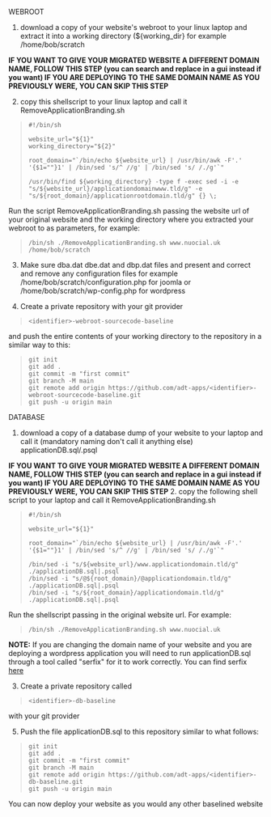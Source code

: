 WEBROOT

1. download a copy of your website's webroot to your linux laptop and extract it into a working  directory (${working_dir} for example /home/bob/scratch

**IF YOU WANT TO GIVE YOUR MIGRATED WEBSITE A DIFFERENT DOMAIN NAME, FOLLOW THIS STEP (you can search and replace in a gui instead if you want)
IF YOU ARE DEPLOYING TO THE SAME DOMAIN NAME AS YOU PREVIOUSLY WERE, YOU CAN SKIP THIS STEP**

2. copy this shellscript to your linux laptop and call it RemoveApplicationBranding.sh

>     #!/bin/sh
>     
>     website_url="${1}"
>     working_directory="${2}"
>     
>     root_domain="`/bin/echo ${website_url} | /usr/bin/awk -F'.' '{$1=""}1' | /bin/sed 's/^ //g' | /bin/sed 's/ /./g'`"
>     
>     /usr/bin/find ${working_directory} -type f -exec sed -i -e "s/${website_url}/applicationdomainwww.tld/g" -e "s/${root_domain}/applicationrootdomain.tld/g" {} \;
 
Run the script RemoveApplicationBranding.sh passing the website url of your original website and the working directory where you extracted your webroot to as parameters, for example:

>     /bin/sh ./RemoveApplicationBranding.sh www.nuocial.uk /home/bob/scratch

3. Make sure dba.dat dbe.dat and dbp.dat files and present and correct and remove any configuration files for example /home/bob/scratch/configuration.php for joomla or /home/bob/scratch/wp-config.php for wordpress

4. Create a private repository with your git provider

>     <identifier>-webroot-sourcecode-baseline

and push the entire contents of your working directory to the repository in a similar way to this:

>     git init
>     git add .
>     git commit -m "first commit"
>     git branch -M main
>     git remote add origin https://github.com/adt-apps/<identifier>-webroot-sourcecode-baseline.git
>     git push -u origin main

DATABASE

1. download a copy of a database dump of your website to your laptop and call it (mandatory naming don't call it anything else) applicationDB.sql/.psql

**IF YOU WANT TO GIVE YOUR MIGRATED WEBSITE A DIFFERENT DOMAIN NAME, FOLLOW THIS STEP (you can search and replace in a gui instead if you want)
IF YOU ARE DEPLOYING TO THE SAME DOMAIN NAME AS YOU PREVIOUSLY WERE, YOU CAN SKIP THIS STEP**
2. copy the following shell script to your laptop and call it RemoveApplicationBranding.sh

>     #!/bin/sh
>     
>     website_url="${1}"
>     
>     root_domain="`/bin/echo ${website_url} | /usr/bin/awk -F'.' '{$1=""}1' | /bin/sed 's/^ //g' | /bin/sed 's/ /./g'`"
>    
>     /bin/sed -i "s/${website_url}/www.applicationdomain.tld/g" ./applicationDB.sql|.psql
>     /bin/sed -i "s/@${root_domain}/@applicationdomain.tld/g" ./applicationDB.sql|.psql
>     /bin/sed -i "s/${root_domain}/applicationdomain.tld/g" ./applicationDB.sql|.psql

Run the shellscript passing in the original website url. For example:

>     /bin/sh ./RemoveApplicationBranding.sh www.nuocial.uk

**NOTE:** If you are changing the domain name of your website and you are deploying a wordpress application you will need to run applicationDB.sql through a tool called "serfix" for it to work correctly. You can find serfix [here](https://github.com/astockwell/serfix)

3. Create a private repository called

>     <identifier>-db-baseline

with your git provider

5. Push the file applicationDB.sql to this repository similar to what follows:

>     git init
>     git add .
>     git commit -m "first commit"
>     git branch -M main
>     git remote add origin https://github.com/adt-apps/<identifier>-db-baseline.git
>     git push -u origin main

You can now deploy your website as you would any other baselined website
